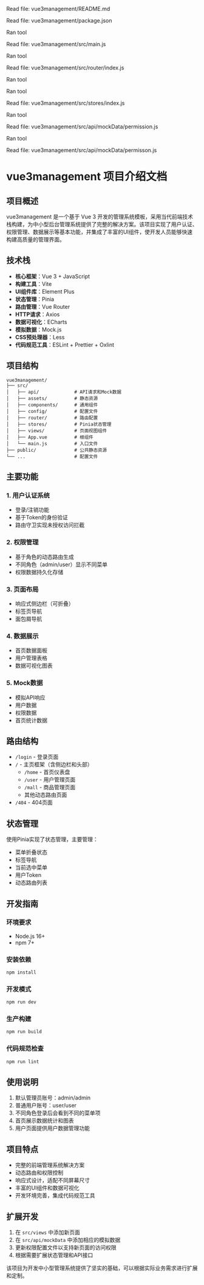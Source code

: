 

Read file: vue3management/README.md

Read file: vue3management/package.json

Ran tool

Read file: vue3management/src/main.js

Ran tool

Read file: vue3management/src/router/index.js

Ran tool

Ran tool

Read file: vue3management/src/stores/index.js

Ran tool

Read file: vue3management/src/api/mockData/permission.js

Ran tool

Read file: vue3management/src/api/mockData/permisson.js
# vue3management 项目介绍文档

## 项目概述
vue3management 是一个基于 Vue 3 开发的管理系统模板，采用当代前端技术栈构建，为中小型后台管理系统提供了完整的解决方案。该项目实现了用户认证、权限管理、数据展示等基本功能，并集成了丰富的UI组件，使开发人员能够快速构建高质量的管理界面。

## 技术栈

- **核心框架**：Vue 3 + JavaScript
- **构建工具**：Vite
- **UI组件库**：Element Plus
- **状态管理**：Pinia
- **路由管理**：Vue Router
- **HTTP请求**：Axios
- **数据可视化**：ECharts
- **模拟数据**：Mock.js
- **CSS预处理器**：Less
- **代码规范工具**：ESLint + Prettier + Oxlint

## 项目结构

```
vue3management/
├── src/
│   ├── api/             # API请求和Mock数据
│   ├── assets/          # 静态资源
│   ├── components/      # 通用组件
│   ├── config/          # 配置文件
│   ├── router/          # 路由配置
│   ├── stores/          # Pinia状态管理
│   ├── views/           # 页面视图组件
│   ├── App.vue          # 根组件
│   └── main.js          # 入口文件
├── public/              # 公共静态资源
└── ...                  # 配置文件
```

## 主要功能

### 1. 用户认证系统
- 登录/注销功能
- 基于Token的身份验证
- 路由守卫实现未授权访问拦截

### 2. 权限管理
- 基于角色的动态路由生成
- 不同角色（admin/user）显示不同菜单
- 权限数据持久化存储

### 3. 页面布局
- 响应式侧边栏（可折叠）
- 标签页导航
- 面包屑导航

### 4. 数据展示
- 首页数据面板
- 用户管理表格
- 数据可视化图表

### 5. Mock数据
- 模拟API响应
- 用户数据
- 权限数据
- 首页统计数据

## 路由结构
- `/login` - 登录页面
- `/` - 主页框架（含侧边栏和头部）
  - `/home` - 首页仪表盘
  - `/user` - 用户管理页面
  - `/mall` - 商品管理页面
  - 其他动态路由页面
- `/404` - 404页面

## 状态管理
使用Pinia实现了状态管理，主要管理：
- 菜单折叠状态
- 标签导航
- 当前选中菜单
- 用户Token
- 动态路由列表

## 开发指南

### 环境要求
- Node.js 16+
- npm 7+

### 安装依赖
```bash
npm install
```

### 开发模式
```bash
npm run dev
```

### 生产构建
```bash
npm run build
```

### 代码规范检查
```bash
npm run lint
```

## 使用说明
1. 默认管理员账号：admin/admin
2. 普通用户账号：user/user
3. 不同角色登录后会看到不同的菜单项
4. 首页展示数据统计和图表
5. 用户页面提供用户数据管理功能

## 项目特点
- 完整的前端管理系统解决方案
- 动态路由和权限控制
- 响应式设计，适配不同屏幕尺寸
- 丰富的UI组件和数据可视化
- 开发环境完善，集成代码规范工具

## 扩展开发
1. 在 `src/views` 中添加新页面
2. 在 `src/api/mockData` 中添加相应的模拟数据
3. 更新权限配置文件以支持新页面的访问权限
4. 根据需要扩展状态管理和API接口

该项目为开发中小型管理系统提供了坚实的基础，可以根据实际业务需求进行扩展和定制。
